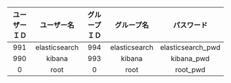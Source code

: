 |ユーザーＩＤ|ユーザー名|グループＩＤ|グループ名|パスワード|
|:-:|:-:|:-:|:-:|:-:|
|991|elasticsearch|994|elasticsearch|elasticsearch_pwd|
|990|kibana|993|kibana|kibana_pwd|
|0|root|0|root|root_pwd|
